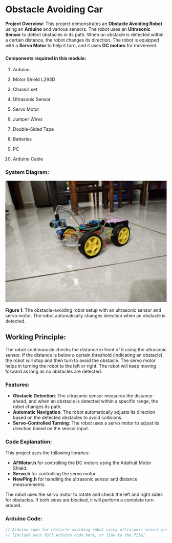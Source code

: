 # Obstacle Avoiding Car


**Project Overview**:
This project demonstrates an **Obstacle Avoiding Robot** using an **Arduino** and various sensors. The robot uses an **Ultrasonic Sensor** to detect obstacles in its path. When an obstacle is detected within a certain distance, the robot changes its direction. The robot is equipped with a **Servo Motor** to help it turn, and it uses **DC motors** for movement.


### <h4>Components required in this module:</h4>
<ol>
  <li><p>Arduino</p></li>
  <li><p>Motor Shield L293D</p></li>
  <li><p>Chassis set</p></li>
  <li><p>Ultrasonic Sensor</p></li>
  <li><p>Servo Motor</p></li>
  <li><p>Jumper Wires</p></li>
  <li><p>Double-Sided Tape</p></li>
  <li><p>Batteries </p></li>
  <li><p>PC</p></li>
  <li><p>Arduino Cable</p></li>
</ol>

### System Diagram:
![Obstacle Avoiding Robot](./project_picture_and_video/car.jpg)

**Figure 1**: The obstacle-avoiding robot setup with an ultrasonic sensor and servo motor. The robot automatically changes direction when an obstacle is detected.

## Working Principle:
The robot continuously checks the distance in front of it using the ultrasonic sensor. If the distance is below a certain threshold (indicating an obstacle), the robot will stop and then turn to avoid the obstacle. The servo motor helps in turning the robot to the left or right. The robot will keep moving forward as long as no obstacles are detected.

### Features:
- **Obstacle Detection**: The ultrasonic sensor measures the distance ahead, and when an obstacle is detected within a specific range, the robot changes its path.
- **Automatic Navigation**: The robot automatically adjusts its direction based on the detected obstacles to avoid collisions.
- **Servo-Controlled Turning**: The robot uses a servo motor to adjust its direction based on the sensor input.

### Code Explanation:
This project uses the following libraries:
- **AFMotor.h** for controlling the DC motors using the Adafruit Motor Shield.
- **Servo.h** for controlling the servo motor.
- **NewPing.h** for handling the ultrasonic sensor and distance measurements.

The robot uses the servo motor to rotate and check the left and right sides for obstacles. If both sides are blocked, it will perform a complete turn around.

### Arduino Code:
```cpp
// Arduino code for obstacle avoiding robot using ultrasonic sensor and motors
// [Include your full Arduino code here, or link to the file]

